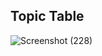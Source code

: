 ## Topic Table

![Screenshot (228)](https://user-images.githubusercontent.com/122958638/235553995-c3b832e6-4075-41bf-855b-801e9c4517ad.png)
